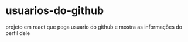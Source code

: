 # usuarios-do-github
 projeto em react que pega usuario do github e mostra as informações do perfil dele 
